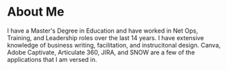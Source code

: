 # About Me
I have a Master's Degree in Education and have worked in Net Ops, Training, and Leadership roles over the last 14 years.  I have extensive knowledge of business writing, facilitation, and instrucitonal design.
Canva, Adobe Captivate, Articulate 360, JIRA, and SNOW are a few of the applications that I am versed in.
